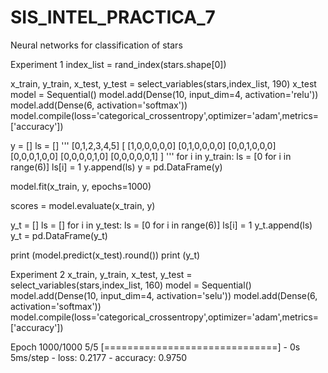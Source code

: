 # SIS_INTEL_PRACTICA_7
Neural networks for classification of stars


Experiment 1 
index_list = rand_index(stars.shape[0])

x_train, y_train, x_test, y_test = select_variables(stars,index_list, 190)
x_test
model = Sequential()
model.add(Dense(10, input_dim=4, activation='relu'))
model.add(Dense(6, activation='softmax'))
model.compile(loss='categorical_crossentropy',optimizer='adam',metrics=['accuracy'])

y = []
ls = []
'''
[0,1,2,3,4,5]
[
[1,0,0,0,0,0]
[0,1,0,0,0,0]
[0,0,1,0,0,0]
[0,0,0,1,0,0]
[0,0,0,0,1,0]
[0,0,0,0,0,1]
]
'''
for i in y_train:
    ls = [0 for i in range(6)]
    ls[i] = 1
    y.append(ls)
y = pd.DataFrame(y)

model.fit(x_train, y, epochs=1000)


scores = model.evaluate(x_train, y)
 
    
y_t = []
ls = []
for i in y_test:
    ls = [0 for i in range(6)]
    ls[i] = 1
    y_t.append(ls)
y_t = pd.DataFrame(y_t)

print (model.predict(x_test).round())
print (y_t)


Experiment 2
x_train, y_train, x_test, y_test = select_variables(stars,index_list, 160)
model = Sequential()
model.add(Dense(10, input_dim=4, activation='selu'))
model.add(Dense(6, activation='softmax'))
model.compile(loss='categorical_crossentropy',optimizer='adam',metrics=['accuracy'])

Epoch 1000/1000
5/5 [==============================] - 0s 5ms/step - loss: 0.2177 - accuracy: 0.9750